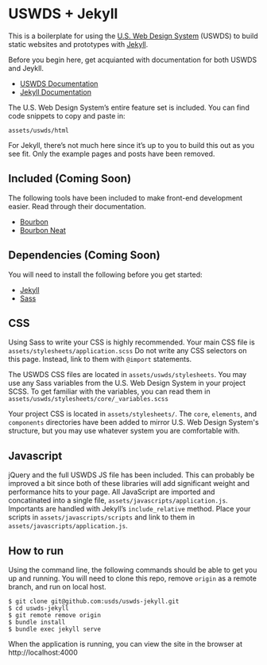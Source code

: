 # USWDS + Jekyll

This is a boilerplate for using the [U.S. Web Design System](https://designsystem.digital.gov/) (USWDS) to build static websites and prototypes with [Jekyll](https://jekyllrb.com/). 

Before you begin here, get acquianted with documentation for both USWDS and Jeykll. 
- [USWDS Documentation](https://designsystem.digital.gov/how-to-use-uswds/)
- [Jekyll Documentation](https://jekyllrb.com/docs/home/)

The U.S. Web Design System’s entire feature set is included. You can find code snippets to copy and paste in:

```
assets/uswds/html
```

For Jekyll, there’s not much here since it’s up to you to build this out as you see fit. Only the example pages and posts have been removed. 

## Included (Coming Soon)
The following tools have been included to make front-end development easier. Read through their documentation. 
- [Bourbon](http://bourbon.io) 
- [Bourbon Neat](http://neat.bourbon.io/)

## Dependencies (Coming Soon)
You will need to install the following before you get started:
- [Jekyll](https://jekyllrb.com/docs/installation/) 
- [Sass](http://sass-lang.com/install)

## CSS
Using Sass to write your CSS is highly recommended. Your main CSS file is `assets/stylesheets/application.scss` Do not write any CSS selectors on this page. Instead, link to them with `@import` statements. 

The USWDS CSS files are located in `assets/uswds/stylesheets`. You may use any Sass variables from the U.S. Web Design System in your project SCSS. To get familiar with the variables, you can read them in `assets/uswds/stylesheets/core/_variables.scss`

Your project CSS is located in  `assets/stylesheets/`. The `core`, `elements`, and `components` directories have been added to mirror U.S. Web Design System's structure, but you may use whatever system you are comfortable with. 

## Javascript
jQuery and the full USWDS JS file has been included. This can probably be improved a bit since both of these libraries will add significant weight and performance hits to your page. All JavaScript are imported and concatinated into a single file, `assets/javascripts/application.js`. Importants are handled with Jekyll’s `include_relative` method. Place your scripts in `assets/javascripts/scripts` and link to them in `assets/javascripts/application.js`. 

## How to run
Using the command line, the following commands should be able to get you up and running. You will need to clone this repo, remove `origin` as a remote branch, and run on local host. 

```
$ git clone git@github.com:usds/uswds-jekyll.git
$ cd uswds-jekyll
$ git remote remove origin
$ bundle install
$ bundle exec jekyll serve
```

When the application is running, you can view the site in the browser at http://localhost:4000

